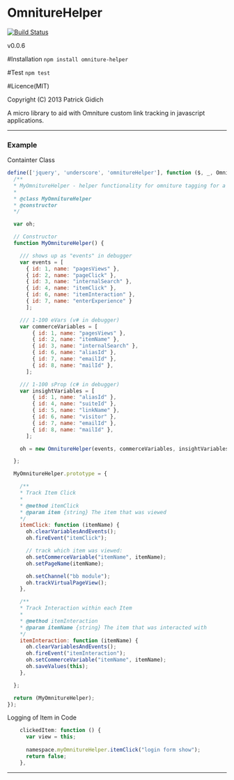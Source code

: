 OmnitureHelper
=====================

[![Build Status](https://travis-ci.org/simnova/OmnitureHelper.png?branch=master)](https://travis-ci.org/simnova/OmnitureHelper)


v0.0.6

#Installation
  `npm install omniture-helper`

#Test
  `npm test`

#Licence(MIT)

Copyright (C) 2013 Patrick Gidich


A micro library to aid with Omniture custom link tracking in javascript applications.

----------------------------------------

### Example 

Containter Class

```javascript
define(['jquery', 'underscore', 'omnitureHelper'], function ($, _, OmnitureHelper) {
  /**
  * MyOmnitureHelper - helper functionality for omniture tagging for a sample project.
  *
  * @class MyOmnitureHelper
  * @constructor
  */

  var oh;

  // Constructor
  function MyOmnitureHelper() {

    /// shows up as "events" in debugger
    var events = [
      { id: 1, name: "pagesViews" },
      { id: 2, name: "pageClick" },
      { id: 3, name: "internalSearch" },
      { id: 4, name: "itemClick" },
      { id: 6, name: "itemInteraction" },
      { id: 7, name: "enterExperience" }
      ];

    /// 1-100 eVars (v# in debugger)
    var commerceVariables = [
        { id: 1, name: "pagesViews" },
        { id: 2, name: "itemName" },
        { id: 3, name: "internalSearch" },
        { id: 6, name: "aliasId" },
        { id: 7, name: "emailId" },
        { id: 8, name: "mailId" },
      ];

    /// 1-100 sProp (c# in debugger)
    var insightVariables = [
        { id: 1, name: "aliasId" },
        { id: 4, name: "suiteId" },
        { id: 5, name: "linkName" },
        { id: 6, name: "visitor" },
        { id: 7, name: "emailId" },
        { id: 8, name: "mailId" },
      ];

    oh = new OmnitureHelper(events, commerceVariables, insightVariables);

  };

  MyOmnitureHelper.prototype = {

    /**
    * Track Item Click
    *
    * @method itemClick
    * @param item {string} The item that was viewed
    */
    itemClick: function (itemName) {
      oh.clearVariablesAndEvents();
      oh.fireEvent("itemClick");

      // track which item was viewed:
      oh.setCommerceVariable("itemName", itemName);
      oh.setPageName(itemName);

      oh.setChannel("bb module");
      oh.trackVirtualPageView();
    },

    /**
    * Track Interaction within each Item 
    *
    * @method itemInteraction
    * @param itemName {string} The item that was interacted with
    */
    itemInteraction: function (itemName) {
      oh.clearVariablesAndEvents();
      oh.fireEvent("itemInteraction");
      oh.setCommerceVariable("itemName", itemName);
      oh.saveValues(this);
    },

  };

  return (MyOmnitureHelper);
});
```

Logging of Item in Code

```javascript
    clickedItem: function () {
      var view = this;
      
      namespace.myOmnitureHelper.itemClick("login form show");
      return false;
    },
```

----------------------------------------


